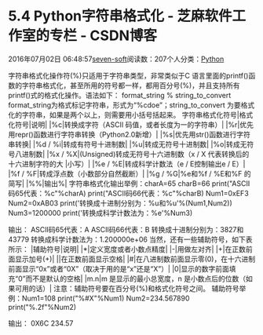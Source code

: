 
# 5.4 Python字符串格式化 -  芝麻软件工作室的专栏 - CSDN博客


2016年07月02日 06:48:57[seven-soft](https://me.csdn.net/softn)阅读数：207个人分类：[Python																](https://blog.csdn.net/softn/article/category/6290759)



字符串格式化操作符(%)只适用于字符串类型，非常类似于C 语言里面的printf()函数的字符串格式化，甚至所用的符号都一样，都用百分号(%)，并且支持所有printf()式的格式化操作。语法如下：
format_string % string_to_convert
format_string为格式标记字符串，形式为“%cdoe”；string_to_convert 为要格式化的字符串，如果是两个以上，则需要用小括号括起来。
字符串格式化符号|格式化符号|说明|
|%c|转换成字符（ASCII 码值，或者长度为一的字符串）|
|%r|优先用repr()函数进行字符串转换（Python2.0新增）|
|%s|优先用str()函数进行字符串转换|
|%d / %i|转成有符号十进制数|
|%u|转成无符号十进制数|
|%o|转成无符号八进制数|
|%x / %X|(Unsigned)转成无符号十六进制数（x / X 代表转换后的十六进制字符的大
|小写）|
|%e / %E|转成科学计数法（e / E控制输出e / E）|
|%f / %F|转成浮点数（小数部分自然截断）|
|%g / %G|%e和%f / %E和%F 的简写|
|%%|输出%|
字符串格式化输出举例：charA=65
charB=66
print("ASCII码65代表：%c"%charA)
print("ASCII码66代表：%c"%charB)
Num1=0xEF3
Num2=0xAB03
print('转换成十进制分别为：%u和%u'%(Num1,Num2))
Num3=1200000
print('转换成科学计数法为：%e'%Num3)

输出：
ASCII码65代表：A
ASCII码66代表：B
转换成十进制分别为：3827和43779
转换成科学计数法为：1.200000e+06
当然，还有一些辅助符号，如下表所示：
|辅助符号|说明|
|*|定义宽度或者小数点精度|
|-|用做左对齐|
|+|在正数前面显示加号(+)|
|<sp>|在正数前面显示空格|
|\#|在八进制数前面显示零(0)，在十六进制前面显示“0x”或者“0X”（取决于用的是“x”还是“X”）|
|0|显示的数字前面填充“0”而不是默认的空格|
|m.n|m 是显示的最小总宽度，n 是小数点后的位数（如果可用的话）|
注意：辅助符号要在百分号(%)和格式化符号之间。
辅助符号举例：Num1=108
print("%\#X"%Num1)
Num2=234.567890
print("%.2f"%Num2)

输出：
0X6C
234.57

